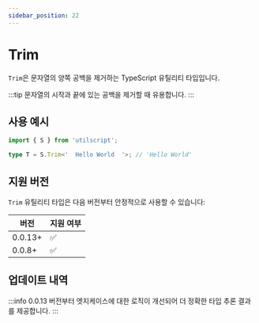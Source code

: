 ```yaml
---
sidebar_position: 22
---
```


# Trim

`Trim`은 문자열의 양쪽 공백을 제거하는 TypeScript 유틸리티 타입입니다.

:::tip
문자열의 시작과 끝에 있는 공백을 제거할 때 유용합니다.
:::

## 사용 예시

```ts
import { S } from 'utilscript';

type T = S.Trim<'  Hello World  '>; // 'Hello World'
```

## 지원 버전

`Trim` 유틸리티 타입은 다음 버전부터 안정적으로 사용할 수 있습니다:

| 버전    | 지원 여부 |
| ------- | --------- |
| 0.0.13+ | ✅        |
| 0.0.8+  | ✅        |

## 업데이트 내역

:::info
0.0.13 버전부터 엣지케이스에 대한 로직이 개선되어 더 정확한 타입 추론 결과를 제공합니다.
:::
